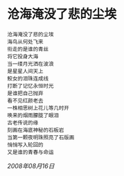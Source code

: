 <!-- kk-show true kk-show stop -->
<!-- kk-mtime 2008-08-16 kk-mtime stop -->
# 沧海淹没了悲的尘埃

    沧海淹没了悲的尘埃
    海鸟从何处飞来
    衔走的是谁的青丝
    将它投身大海
    当一缕月光洒在波浪
    是星星人间天上
    鲛女的泪珠连成线
    打断了记忆永恒时光
    是谁把自己抛弃
    看不见红颜老去
    一株相思树上花儿等几时开
    唤来的烟雨朦胧了眼泪
    古老传说的缘
    刻画在海底神秘的石板岩
    当第一颗夜明珠照亮了石版画
    悄悄写入轮回的
    又是谁的青春与命运

_2008年08月16日_